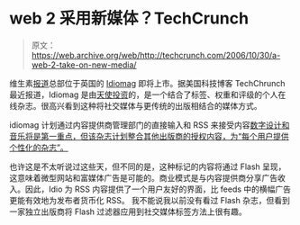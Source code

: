 # web 2 采用新媒体？TechCrunch

> 原文：<https://web.archive.org/web/http://techcrunch.com/2006/10/30/a-web-2-take-on-new-media/>

维生素[报道](https://web.archive.org/web/20140706220923/http://www.thinkvitamin.com/news/view.php?ID=234)总部位于英国的 [Idiomag](https://web.archive.org/web/20140706220923/http://www.idiomag.com/) 即将上市。据美国科技博客 TechChrunch 最近报道，Idiomag 是由[天使投资](https://web.archive.org/web/20140706220923/http://www.techcrunch.com/2006/10/24/idio-a-personalized-flash-mag-on-music-and-design/)的，是一个结合了标签、权重和评级的个人在线杂志。很高兴看到这种将社交媒体与更传统的出版相结合的媒体方式。

idiomag 计划通过内容提供商管理部门的直接输入和 RSS 来接受内容[数字设计和音乐将是第一重点，但该杂志计划整合其他出版商的授权内容，为“每个用户提供个性化的杂志”。](https://web.archive.org/web/20140706220923/http://www.idiomag.com/blog/view/7)

也许这是不太听说过这些天，但不同的是，这种标记的内容将通过 Flash 呈现，这意味着微型网站和富媒体广告是可能的。商业模式是与内容提供商分享广告收入。因此，Idio 为 RSS 内容提供了一个用户友好的界面，比 feeds 中的横幅广告更能有效地为发布者货币化 RSS。
我不能说我以前没有看过 Flash 杂志，但看到一家独立出版商将 Flash 过滤器应用到社交媒体标签方法上很有趣。